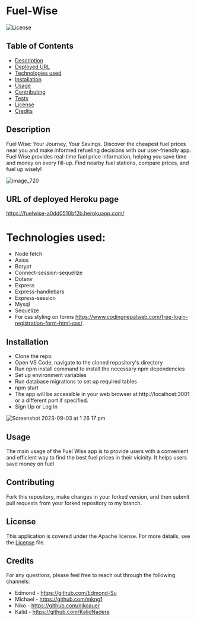 # Fuel-Wise

[![License](https://img.shields.io/badge/License-Apache%202.0-blue.svg)](https://opensource.org/licenses/Apache)


## Table of Contents
- [Description](#description)
- [Deployed URL](#URL-of-deployed-page)
- [Technologies used](#technologies-used)
- [Installation](#installation)
- [Usage](#usage)
- [Contributing](#contributing)
- [Tests](#tests)
- [License](#license)
- [Credits](#credits)

## Description
Fuel Wise: Your Journey, Your Savings. Discover the cheapest fuel prices near you and make informed refueling decisions with our user-friendly app. Fuel Wise provides real-time fuel price information, helping you save time and money on every fill-up. Find nearby fuel stations, compare prices, and fuel up wisely!

![image_720](https://github.com/nikoauer/Fuel-Wise/assets/131591052/2a5cd522-2212-43f2-86f1-74ffca80b357)

## URL of deployed Heroku page
https://fuelwise-a0dd0510bf2b.herokuapp.com/


# Technologies used:
- Node fetch
- Axios
- Bcrypt
- Connect-session-sequelize
- Dotenv
- Express
- Express-handlebars
- Express-session
- Mysql
- Sequelize
- For css styling on forms https://www.codingnepalweb.com/free-login-registration-form-html-css/.


## Installation <a name='installation'></a>
- Clone the repo: 
- Open VS Code, navigate to the cloned repository's directory
- Run npm install command to install the necessary npm dependencies
- Set up environment variables
- Run database migrations to set up required tables
- npm start
- The app will be accessible in your web browser at http://localhost:3001 or a different port if specified.
- Sign Up or Log In

![Screenshot 2023-09-03 at 1 26 17 pm](https://github.com/nikoauer/Fuel-Wise/assets/131591052/ba9d38b4-e37a-49c0-9831-7ff4f9351808)

## Usage <a name='usage'></a>
The main usage of the Fuel Wise app is to provide users with a convenient and efficient way to find the best fuel prices in their vicinity. It helps users save money on fuel  
  
## Contributing <a name='contributing'></a>
Fork this repository, make changes in your forked version, and then submit pull requests from your forked repository to my branch.


 ## License <a name='license'></a>
This application is covered under the Apache license. For more details, see the [License](https://opensource.org/licenses/Apache) file.

## Credits <a name='credits'></a>
For any questions, please feel free to reach out through the following channels:
* Edmond - https://github.com/Edmond-Su
* Michael - https://github.com/mkng1
* Niko - https://github.com/nikoauer
* Kalid - https://github.com/KalidNadere